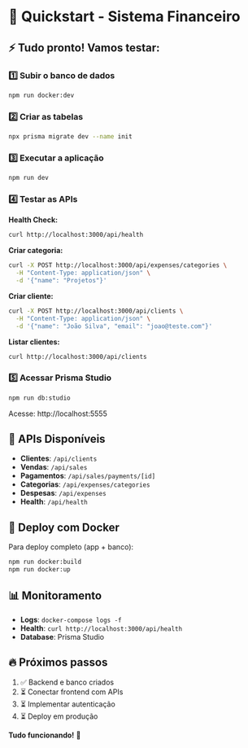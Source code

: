 # 🚀 Quickstart - Sistema Financeiro

## ⚡ Tudo pronto! Vamos testar:

### 1️⃣ Subir o banco de dados
```bash
npm run docker:dev
```

### 2️⃣ Criar as tabelas
```bash
npx prisma migrate dev --name init
```

### 3️⃣ Executar a aplicação
```bash
npm run dev
```

### 4️⃣ Testar as APIs

**Health Check:**
```bash
curl http://localhost:3000/api/health
```

**Criar categoria:**
```bash
curl -X POST http://localhost:3000/api/expenses/categories \
  -H "Content-Type: application/json" \
  -d '{"name": "Projetos"}'
```

**Criar cliente:**
```bash
curl -X POST http://localhost:3000/api/clients \
  -H "Content-Type: application/json" \
  -d '{"name": "João Silva", "email": "joao@teste.com"}'
```

**Listar clientes:**
```bash
curl http://localhost:3000/api/clients
```

### 5️⃣ Acessar Prisma Studio
```bash
npm run db:studio
```
Acesse: http://localhost:5555

## 🎯 APIs Disponíveis

- **Clientes**: `/api/clients`
- **Vendas**: `/api/sales`
- **Pagamentos**: `/api/sales/payments/[id]`
- **Categorias**: `/api/expenses/categories`
- **Despesas**: `/api/expenses`
- **Health**: `/api/health`

## 🐳 Deploy com Docker

Para deploy completo (app + banco):
```bash
npm run docker:build
npm run docker:up
```

## 📊 Monitoramento

- **Logs**: `docker-compose logs -f`
- **Health**: `curl http://localhost:3000/api/health`
- **Database**: Prisma Studio

## 🔥 Próximos passos

1. ✅ Backend e banco criados
2. ⏳ Conectar frontend com APIs
3. ⏳ Implementar autenticação
4. ⏳ Deploy em produção

**Tudo funcionando!** 🎉
